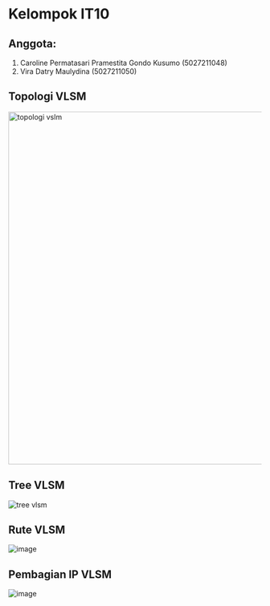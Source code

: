 # Kelompok IT10 #

## Anggota: ##
1. Caroline Permatasari Pramestita Gondo Kusumo (5027211048)
2. Vira Datry Maulydina (5027211050)

## Topologi VLSM ##
<img width="703" alt="topologi vslm" src="https://github.com/viradatry/Jarkom-Modul-4-IT10-2023/assets/113564685/e1b066f6-94c6-4f28-9b36-e61bbd50bf8d">

## Tree VLSM ##
![tree vlsm](https://github.com/viradatry/Jarkom-Modul-4-IT10-2023/assets/113564685/57ffd6cd-0c60-44aa-a79b-19614eace495)

## Rute VLSM ##
![image](https://github.com/viradatry/Jarkom-Modul-4-IT10-2023/assets/113564685/23032a1e-cd37-4385-8c00-100940199111)

## Pembagian IP VLSM ##
![image](https://github.com/viradatry/Jarkom-Modul-4-IT10-2023/assets/113564685/a52481dd-fe34-40bd-9337-586ad36f4284)

